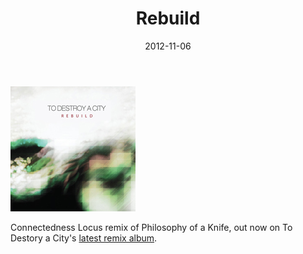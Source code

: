 ﻿---
layout: post
title: Rebuild
date: 2012-11-06
tags: ['Releases']
---
[![Rebuild](/assets/images/rebuild.jpg)](http://n5md.com/discography/204/Rebuild)

Connectedness Locus remix of Philosophy of a Knife, out now on To Destory a City's [latest remix album](http://n5md.com/discography/204/Rebuild).